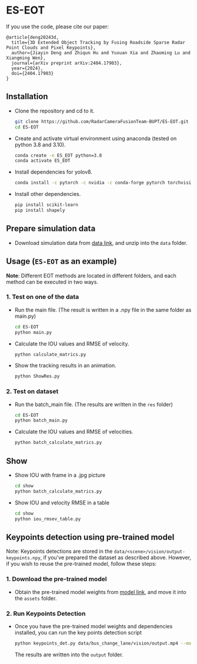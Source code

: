 # ES-EOT

If you use the code, please cite our paper:

```text
@article{deng20243d,
  title={3D Extended Object Tracking by Fusing Roadside Sparse Radar Point Clouds and Pixel Keypoints},
  author={Jiayin Deng and Zhiqun Hu and Yuxuan Xia and Zhaoming Lu and Xiangming Wen},
  journal={arXiv preprint arXiv:2404.17903},
  year={2024},
  doi={2404.17903}
}
```

## Installation

* Clone the repository and cd to it.

    ```bash
    git clone https://github.com/RadarCameraFusionTeam-BUPT/ES-EOT.git
    cd ES-EOT
    ```

* Create and activate virtual environment using anaconda (tested on python 3.8 and 3.10).

    ```bash
    conda create -n ES_EOT python=3.8
    conda activate ES_EOT
    ```

* Install dependencies for yolov8.

    ```bash
    conda install -c pytorch -c nvidia -c conda-forge pytorch torchvision pytorch-cuda=11.8 ultralytics
    ```

* Install other dependencies.

    ```bash
    pip install scikit-learn
    pip install shapely
    ```

## Prepare simulation data

* Download simulation data from [data link](https://drive.google.com/file/d/1vYbKewCbCrHDxhkEiPgm3cb5P3yPoCR9/view?usp=drive_link), and unzip into the `data` folder.

## Usage (`ES-EOT` as an example)

**Note**: Different EOT methods are located in different folders, and each method can be executed in two ways.

### 1. Test on one of the data

* Run the main file. (The result is written in a .npy file in the same folder as main.py)

    ```bash
    cd ES-EOT
    python main.py
    ```

* Calculate the IOU values and RMSE of velocity.

    ```bash
    python calculate_matrics.py
    ```

* Show the tracking results in an animation.

    ```bash
    python ShowRes.py
    ```

### 2. Test on dataset

* Run the batch_main file. (The results are written in the `res` folder)

    ```bash
    cd ES-EOT
    python batch_main.py
    ```

* Calculate the IOU values and RMSE of velocities.

    ```bash
    python batch_calculate_matrics.py
    ```

## Show

* Show IOU with frame in a .jpg picture

    ```bash
    cd show
    python batch_calculate_matrics.py
    ```

* Show IOU and velocity RMSE in a table

    ```bash
    cd show
    python iou_rmsev_table.py
    ```

## Keypoints detection using pre-trained model

Note: Keypoints detections are stored in the `data/<scene>/vision/output-keypoints.npy`, if you've prepared the dataset as described above. However, if you wish to reuse the pre-trained model, follow these steps:

### 1. Download the pre-trained model

* Obtain the pre-trained model weights from [model link](https://drive.google.com/file/d/1vnJbfMzvKxIPGX49Lkmc9Tlr9XrGiv-I/view?usp=drive_link), and move it into the `assets` folder.

### 2. Run Keypoints Detection

* Once you have the pre-trained model weights and dependencies installed, you can run the key points detection script

    ```bash
    python keypoints_det.py data/bus_change_lane/vision/output.mp4 --model assets/best.pt --render
    ```

    The results are written into the `output` folder.

